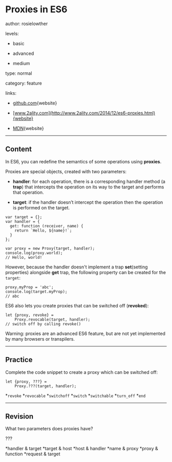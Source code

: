 # Proxies in ES6
author: rosielowther

levels:

  - basic

  - advanced

  - medium

type: normal

category: feature

links:

  - [github.com](https://github.com/lukehoban/es6features#arrows){website}

  - [www.2ality.com](http://www.2ality.com/2014/12/es6-proxies.html){website}
  
  - [MDN](https://developer.mozilla.org/en-US/docs/Web/JavaScript/Reference/Global_Objects/Proxy){website}

---
## Content

In ES6, you can redefine the semantics of some operations using **proxies**. 

Proxies are special objects, created with two parameters:

* **handler**: for each operation, there is a corresponding handler method (a **trap**) that intercepts the operation on its way to the target and performs that operation. 

* **target**: if the handler doesn’t intercept the operation then the operation is performed on the target.

```
var target = {};
var handler = {
  get: function (receiver, name) {
    return `Hello, ${name}!`;
  }
};

var proxy = new Proxy(target, handler);
console.log(proxy.world);
// Hello, world!
```
However, because the handler doesn't implement a trap **set**(setting properties) alongside **get** trap, the following property can be created for the `target`:
```
proxy.myProp = 'abc';
console.log(target.myProp);
// abc
```

ES6 also lets you create proxies that can be switched off (**revoked**):
```
let {proxy, revoke} =
    Proxy.revocable(target, handler);
// switch off by calling revoke()
```

Warning: proxies are an advanced ES6 feature, but are not yet implemented by many browsers or transpilers.

---
## Practice

Complete the code snippet to create a proxy which can be switched off:

```
let {proxy, ???} = 
    Proxy.???(target, handler);
```
*`revoke` 
*`revocable` 
*`switchoff` 
*`switch` 
*`switchable` 
*`turn_off` 
*`end`

---
## Revision

What two parameters does proxies have?

???


*handler & target
*target & host
*host & handler
*name & proxy
*proxy & function
*request & target
